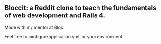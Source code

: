 ## Bloccit: a Reddit clone to teach the fundamentals of web development and Rails 4.

Made with my mentor at [Bloc](http://bloc.io).

Feel free to configure application.yml for your environment.